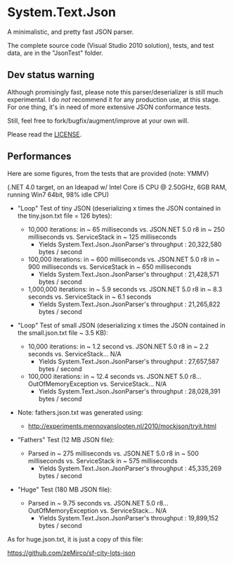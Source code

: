 System.Text.Json
================

A minimalistic, and pretty fast JSON parser.

The complete source code (Visual Studio 2010 solution), tests, and test data, are in the "JsonTest" folder.

Dev status warning
------------------
Although promisingly fast, please note this parser/deserializer is still much experimental. I do *not* recommend it for any production use, at this stage. For one thing, it's in need of more extensive JSON conformance tests.

Still, feel free to fork/bugfix/augment/improve at your own will.

Please read the [LICENSE](https://github.com/ysharplanguage/FastJsonParser/edit/master/LICENSE.md).

Performances
------------

Here are some figures, from the tests that are provided (note: YMMV)

(.NET 4.0 target, on an Ideapad w/ Intel Core i5 CPU @ 2.50GHz, 6GB RAM, running Win7 64bit, 98% idle CPU)

* "Loop" Test of tiny JSON (deserializing x times the JSON contained in the tiny.json.txt file = 126 bytes):
    * 10,000 iterations: in ~ 65 milliseconds vs. JSON.NET 5.0 r8 in ~ 250 milliseconds vs. ServiceStack in ~ 125 milliseconds
        * Yields System.Text.Json.JsonParser's throughput : 20,322,580 bytes / second
    * 100,000 iterations: in ~ 600 milliseconds vs. JSON.NET 5.0 r8 in ~ 900 milliseconds vs. ServiceStack in ~ 650 milliseconds
        * Yields System.Text.Json.JsonParser's throughput : 21,428,571 bytes / second
    * 1,000,000 iterations: in ~ 5.9 seconds vs. JSON.NET 5.0 r8 in ~ 8.3 seconds vs. ServiceStack in ~ 6.1 seconds
        * Yields System.Text.Json.JsonParser's throughput : 21,265,822 bytes / second

* "Loop" Test of small JSON (deserializing x times the JSON contained in the small.json.txt file ~ 3.5 KB):
    * 10,000 iterations: in ~ 1.2 second vs. JSON.NET 5.0 r8 in ~ 2.2 seconds vs. ServiceStack... N/A
        * Yields System.Text.Json.JsonParser's throughput : 27,657,587 bytes / second
    * 100,000 iterations: in ~ 12.4 seconds vs. JSON.NET 5.0 r8... OutOfMemoryException vs. ServiceStack... N/A
        * Yields System.Text.Json.JsonParser's throughput : 28,028,391 bytes / second

* Note: fathers.json.txt was generated using:
    * http://experiments.mennovanslooten.nl/2010/mockjson/tryit.html

* "Fathers" Test (12 MB JSON file):
    * Parsed in ~ 275 milliseconds vs. JSON.NET 5.0 r8 in ~ 500 milliseconds vs. ServiceStack in ~ 575 milliseconds
        * Yields System.Text.Json.JsonParser's throughput : 45,335,269 bytes / second

* "Huge" Test (180 MB JSON file):
    * Parsed in ~ 9.75 seconds vs. JSON.NET 5.0 r8... OutOfMemoryException vs. ServiceStack... N/A
        * Yields System.Text.Json.JsonParser's throughput : 19,899,152 bytes / second

As for huge.json.txt, it is just a copy of this file:

https://github.com/zeMirco/sf-city-lots-json
